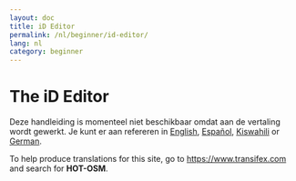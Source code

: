 ```yaml
---
layout: doc
title: iD Editor
permalink: /nl/beginner/id-editor/
lang: nl
category: beginner
---
```


The iD Editor
=============

Deze handleiding is momenteel niet beschikbaar omdat aan de vertaling wordt gewerkt. Je kunt er aan refereren in [English](/en/beginner/id-editor/), [Español](/es/beginner/id-editor/), [Kiswahili](/sw/beginner/id-editor/) or [German](/de/beginner/id-editor/).  

To help produce translations for this site, go to <https://www.transifex.com> and search for **HOT-OSM**.  
